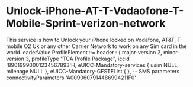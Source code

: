 # Unlock-iPhone-AT-T-Vodaofone-T-Mobile-Sprint-verizon-network
This service is how to Unlock your iPhone locked on Vodafone, AT&amp;T, T-mobile O2 Uk or any other Carrier Network to work on any Sim card in the world.
eaderValue ProfileElement ::= header : {
major-version 2,
minor-version 3,
profileType "TCA Profile Package",
iccid '89019990001234567893'H,
eUICC-Mandatory-services {
usim NULL,
milenage NULL
},
eUICC-Mandatory-GFSTEList {
},
-- SMS parameters
connectivityParameters 'A0090607914486994211F0'